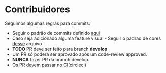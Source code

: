 # Contribuidores

Seguimos algumas regras para commits:

- Seguir o padrão de commits definido [aqui](https://github.com/DevGeek4Geek/Patterns)
- Caso seja adicionado alguma feature visual - Seguir o padrao de cores [desse](https://github.com/DevGeek4Geek/Patterns#estilos) arquivo
- **TODO** PR deve ser feito para branch **develop**
- Um PR só poderá ser aprovado após um code-review approved.
- **NUNCA** fazer PR da branch develop.
- Os PR devem passar no CI(circleci)